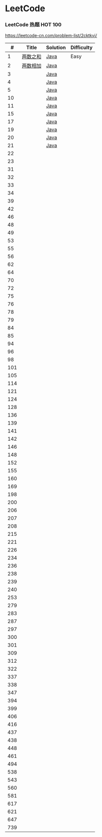 LeetCode
========

### LeetCode 热题 HOT 100

https://leetcode-cn.com/problem-list/2cktkvj/


| #    | Title                                                 | Solution | Difficulty |
| ---- | ----------------------------------------------------- | -------- | ---------- |
| 1    | [两数之和](https://leetcode-cn.com/problems/two-sum/) | [Java](./1.%E4%B8%A4%E6%95%B0%E4%B9%8B%E5%92%8C.java)     | Easy       |
| 2    | [两数相加](https://leetcode-cn.com/problems/add-two-numbers/)                                                      | [Java](./2.%E4%B8%A4%E6%95%B0%E7%9B%B8%E5%8A%A0.java) |            |
| 3    |                                                       | [Java]() |            |
| 4    |                                                       | [Java]() |            |
| 5    |                                                       | [Java]() |            |
| 10   |                                                       | [Java]() |            |
| 11   |                                                       | [Java]() |            |
| 15   |                                                       | [Java]() |            |
| 17   |                                                       | [Java]() |            |
| 19   |                                                       | [Java]() |            |
| 20   |                                                       | [Java]() |            |
| 21   |                                                       | [Java]() |            |
| 22   |                                                       |          |            |
| 23   |                                                       |          |            |
| 31   |                                                       |          |            |
| 32   |                                                       |          |            |
| 33   |                                                       |          |            |
| 34   |                                                       |          |            |
| 39   |                                                       |          |            |
| 42   |                                                       |          |            |
| 46   |                                                       |          |            |
| 48   |                                                       |          |            |
| 49   |                                                       |          |            |
| 53   |                                                       |          |            |
| 55   |                                                       |          |            |
| 56   |                                                       |          |            |
| 62   |                                                       |          |            |
| 64   |                                                       |          |            |
| 70   |                                                       |          |            |
| 72   |                                                       |          |            |
| 75   |                                                       |          |            |
| 76   |                                                       |          |            |
| 78   |                                                       |          |            |
| 79   |                                                       |          |            |
| 84   |                                                       |          |            |
| 85   |                                                       |          |            |
| 94   |                                                       |          |            |
| 96   |                                                       |          |            |
| 98   |                                                       |          |            |
| 101  |                                                       |          |            |
| 105  |                                                       |          |            |
| 114  |                                                       |          |            |
| 121  |                                                       |          |            |
| 124  |                                                       |          |            |
| 128  |                                                       |          |            |
| 136  |                                                       |          |            |
| 139  |                                                       |          |            |
| 141  |                                                       |          |            |
| 142  |                                                       |          |            |
| 146  |                                                       |          |            |
| 148  |                                                       |          |            |
| 152  |                                                       |          |            |
| 155  |                                                       |          |            |
| 160  |                                                       |          |            |
| 169  |                                                       |          |            |
| 198  |                                                       |          |            |
| 200  |                                                       |          |            |
| 206  |                                                       |          |            |
| 207  |                                                       |          |            |
| 208  |                                                       |          |            |
| 215  |                                                       |          |            |
| 221  |                                                       |          |            |
| 226  |                                                       |          |            |
| 234  |                                                       |          |            |
| 236  |                                                       |          |            |
| 238  |                                                       |          |            |
| 239  |                                                       |          |            |
| 240  |                                                       |          |            |
| 253  |                                                       |          |            |
| 279  |                                                       |          |            |
| 283  |                                                       |          |            |
| 287  |                                                       |          |            |
| 297  |                                                       |          |            |
| 300  |                                                       |          |            |
| 301  |                                                       |          |            |
| 309  |                                                       |          |            |
| 312  |                                                       |          |            |
| 322  |                                                       |          |            |
| 337  |                                                       |          |            |
| 338  |                                                       |          |            |
| 347  |                                                       |          |            |
| 394  |                                                       |          |            |
| 399  |                                                       |          |            |
| 406  |                                                       |          |            |
| 416  |                                                       |          |            |
| 437  |                                                       |          |            |
| 438  |                                                       |          |            |
| 448  |                                                       |          |            |
| 461  |                                                       |          |            |
| 494  |                                                       |          |            |
| 538  |                                                       |          |            |
| 543  |                                                       |          |            |
| 560  |                                                       |          |            |
| 581  |                                                       |          |            |
| 617  |                                                       |          |            |
| 621  |                                                       |          |            |
| 647  |                                                       |          |            |
| 739  |                                                       |          |            |

